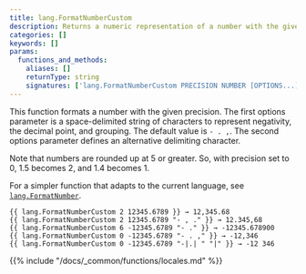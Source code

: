 ```yaml
---
title: lang.FormatNumberCustom
description: Returns a numeric representation of a number with the given precision using negative, decimal, and grouping options.
categories: []
keywords: []
params:
  functions_and_methods:
    aliases: []
    returnType: string
    signatures: ['lang.FormatNumberCustom PRECISION NUMBER [OPTIONS...]']
---
```


This function formats a number with the given precision. The first options parameter is a space-delimited string of characters to represent negativity, the decimal point, and grouping. The default value is `- . ,`. The second options parameter defines an alternative delimiting character.

Note that numbers are rounded up at 5 or greater. So, with precision set to 0, 1.5 becomes 2, and 1.4 becomes&nbsp;1.

For a simpler function that adapts to the current language, see [`lang.FormatNumber`][].

```go-html-template
{{ lang.FormatNumberCustom 2 12345.6789 }} → 12,345.68
{{ lang.FormatNumberCustom 2 12345.6789 "- , ." }} → 12.345,68
{{ lang.FormatNumberCustom 6 -12345.6789 "- ." }} → -12345.678900
{{ lang.FormatNumberCustom 0 -12345.6789 "- . ," }} → -12,346
{{ lang.FormatNumberCustom 0 -12345.6789 "-|.| " "|" }} → -12 346
```

{{% include "/docs/_common/functions/locales.md" %}}

[`lang.FormatNumber`]: /docs/reference/functions/lang/formatnumber/
